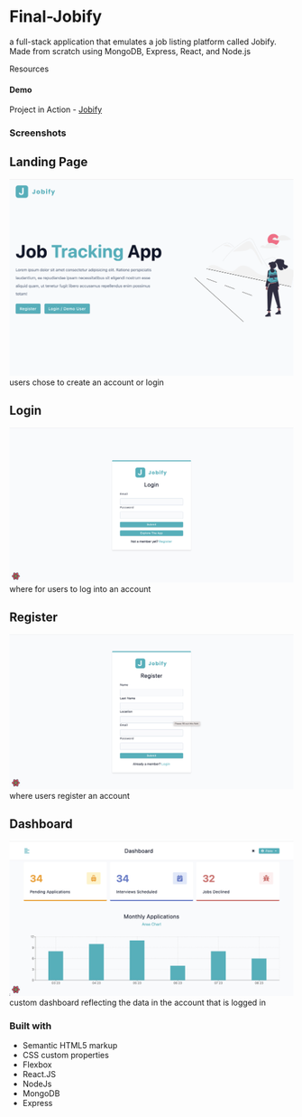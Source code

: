 # Final-Jobify

a full-stack application that emulates a job listing platform called Jobify. Made from scratch using MongoDB, Express, React, and Node.js

Resources

#### Demo

Project in Action - [Jobify](https://bryansjobify.onrender.com/)

### Screenshots

## Landing Page
![screenshot](/public/assets/jobifyhomepage.jpg)
users chose to create an account or login
## Login
![screenshot](/public/assets/login.jpg)
where for users to log into an account
## Register
![screenshot](/public/assets/register.jpg)
where users register an account
## Dashboard
![screenshot](/public/assets/dashboard.jpg)
custom dashboard reflecting the data in the account that is logged in
### Built with

- Semantic HTML5 markup
- CSS custom properties
- Flexbox
- React.JS
- NodeJs
- MongoDB
- Express
